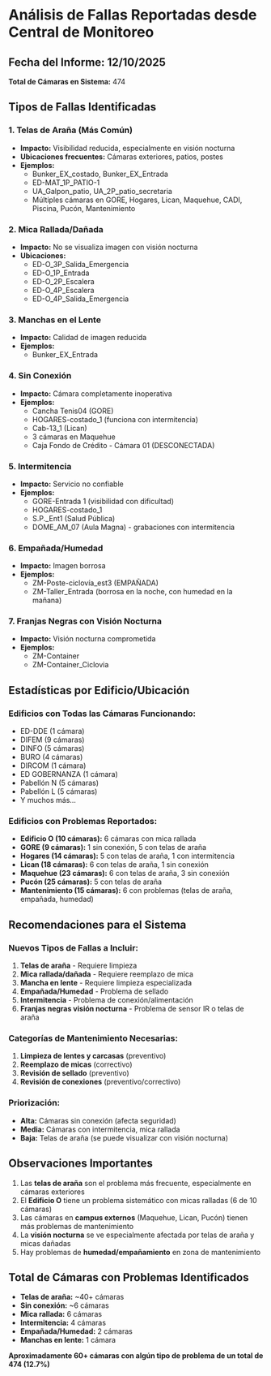 # Análisis de Fallas Reportadas desde Central de Monitoreo

## Fecha del Informe: 12/10/2025
**Total de Cámaras en Sistema:** 474

## Tipos de Fallas Identificadas

### 1. **Telas de Araña** (Más Común)
- **Impacto:** Visibilidad reducida, especialmente en visión nocturna
- **Ubicaciones frecuentes:** Cámaras exteriores, patios, postes
- **Ejemplos:**
  - Bunker_EX_costado, Bunker_EX_Entrada
  - ED-MAT_1P_PATIO-1
  - UA_Galpon_patio, UA_2P_patio_secretaria
  - Múltiples cámaras en GORE, Hogares, Lican, Maquehue, CADI, Piscina, Pucón, Mantenimiento

### 2. **Mica Rallada/Dañada**
- **Impacto:** No se visualiza imagen con visión nocturna
- **Ubicaciones:**
  - ED-O_3P_Salida_Emergencia
  - ED-O_1P_Entrada
  - ED-O_2P_Escalera
  - ED-O_4P_Escalera
  - ED-O_4P_Salida_Emergencia

### 3. **Manchas en el Lente**
- **Impacto:** Calidad de imagen reducida
- **Ejemplos:**
  - Bunker_EX_Entrada

### 4. **Sin Conexión**
- **Impacto:** Cámara completamente inoperativa
- **Ejemplos:**
  - Cancha Tenis04 (GORE)
  - HOGARES-costado_1 (funciona con intermitencia)
  - Cab-13_1 (Lican)
  - 3 cámaras en Maquehue
  - Caja Fondo de Crédito - Cámara 01 (DESCONECTADA)

### 5. **Intermitencia**
- **Impacto:** Servicio no confiable
- **Ejemplos:**
  - GORE-Entrada 1 (visibilidad con dificultad)
  - HOGARES-costado_1
  - S.P._Ent1 (Salud Pública)
  - DOME_AM_07 (Aula Magna) - grabaciones con intermitencia

### 6. **Empañada/Humedad**
- **Impacto:** Imagen borrosa
- **Ejemplos:**
  - ZM-Poste-ciclovía_est3 (EMPAÑADA)
  - ZM-Taller_Entrada (borrosa en la noche, con humedad en la mañana)

### 7. **Franjas Negras con Visión Nocturna**
- **Impacto:** Visión nocturna comprometida
- **Ejemplos:**
  - ZM-Container
  - ZM-Container_Ciclovia

## Estadísticas por Edificio/Ubicación

### Edificios con Todas las Cámaras Funcionando:
- ED-DDE (1 cámara)
- DIFEM (9 cámaras)
- DINFO (5 cámaras)
- BURO (4 cámaras)
- DIRCOM (1 cámara)
- ED GOBERNANZA (1 cámara)
- Pabellón N (5 cámaras)
- Pabellón L (5 cámaras)
- Y muchos más...

### Edificios con Problemas Reportados:
- **Edificio O (10 cámaras):** 6 cámaras con mica rallada
- **GORE (9 cámaras):** 1 sin conexión, 5 con telas de araña
- **Hogares (14 cámaras):** 5 con telas de araña, 1 con intermitencia
- **Lican (18 cámaras):** 6 con telas de araña, 1 sin conexión
- **Maquehue (23 cámaras):** 6 con telas de araña, 3 sin conexión
- **Pucón (25 cámaras):** 5 con telas de araña
- **Mantenimiento (15 cámaras):** 6 con problemas (telas de araña, empañada, humedad)

## Recomendaciones para el Sistema

### Nuevos Tipos de Fallas a Incluir:
1. **Telas de araña** - Requiere limpieza
2. **Mica rallada/dañada** - Requiere reemplazo de mica
3. **Mancha en lente** - Requiere limpieza especializada
4. **Empañada/Humedad** - Problema de sellado
5. **Intermitencia** - Problema de conexión/alimentación
6. **Franjas negras visión nocturna** - Problema de sensor IR o telas de araña

### Categorías de Mantenimiento Necesarias:
1. **Limpieza de lentes y carcasas** (preventivo)
2. **Reemplazo de micas** (correctivo)
3. **Revisión de sellado** (preventivo)
4. **Revisión de conexiones** (preventivo/correctivo)

### Priorización:
- **Alta:** Cámaras sin conexión (afecta seguridad)
- **Media:** Cámaras con intermitencia, mica rallada
- **Baja:** Telas de araña (se puede visualizar con visión nocturna)

## Observaciones Importantes

1. Las **telas de araña** son el problema más frecuente, especialmente en cámaras exteriores
2. El **Edificio O** tiene un problema sistemático con micas ralladas (6 de 10 cámaras)
3. Las cámaras en **campus externos** (Maquehue, Lican, Pucón) tienen más problemas de mantenimiento
4. La **visión nocturna** se ve especialmente afectada por telas de araña y micas dañadas
5. Hay problemas de **humedad/empañamiento** en zona de mantenimiento

## Total de Cámaras con Problemas Identificados

- **Telas de araña:** ~40+ cámaras
- **Sin conexión:** ~6 cámaras
- **Mica rallada:** 6 cámaras
- **Intermitencia:** 4 cámaras
- **Empañada/Humedad:** 2 cámaras
- **Manchas en lente:** 1 cámara

**Aproximadamente 60+ cámaras con algún tipo de problema de un total de 474 (12.7%)**

